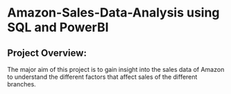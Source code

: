 # Amazon-Sales-Data-Analysis using SQL and PowerBI

## Project Overview:

The major aim of this project is to gain insight into the sales data of Amazon to understand the different factors that affect sales of the different branches.
